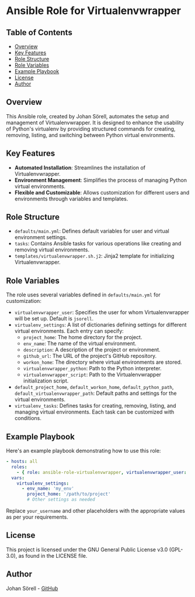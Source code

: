 # Ansible Role for Virtualenvwrapper

## Table of Contents
- [Overview](#overview)
- [Key Features](#key-features)
- [Role Structure](#role-structure)
- [Role Variables](#role-variables)
- [Example Playbook](#example-playbook)
- [License](#license)
- [Author](#author)

## Overview
This Ansible role, created by Johan Sörell, automates the setup and management of Virtualenvwrapper. It is designed to enhance the usability of Python's virtualenv by providing structured commands for creating, removing, listing, and switching between Python virtual environments.

## Key Features
- **Automated Installation**: Streamlines the installation of Virtualenvwrapper.
- **Environment Management**: Simplifies the process of managing Python virtual environments.
- **Flexible and Customizable**: Allows customization for different users and environments through variables and templates.

## Role Structure
- `defaults/main.yml`: Defines default variables for user and virtual environment settings.
- `tasks`: Contains Ansible tasks for various operations like creating and removing virtual environments.
- `templates/virtualenvwrapper.sh.j2`: Jinja2 template for initializing Virtualenvwrapper.

## Role Variables
The role uses several variables defined in `defaults/main.yml` for customization:

- `virtualenvwrapper_user`: Specifies the user for whom Virtualenvwrapper will be set up. Default is `jsorell`.
- `virtualenv_settings`: A list of dictionaries defining settings for different virtual environments. Each entry can specify:
  - `project_home`: The home directory for the project.
  - `env_name`: The name of the virtual environment.
  - `description`: A description of the project or environment.
  - `github_url`: The URL of the project's GitHub repository.
  - `workon_home`: The directory where virtual environments are stored.
  - `virtualenvwrapper_python`: Path to the Python interpreter.
  - `virtualenvwrapper_script`: Path to the Virtualenvwrapper initialization script.
- `default_project_home`, `default_workon_home`, `default_python_path`, `default_virtualenvwrapper_path`: Default paths and settings for the virtual environments.
- `virtualenv_tasks`: Defines tasks for creating, removing, listing, and managing virtual environments. Each task can be customized with conditions.

## Example Playbook
Here's an example playbook demonstrating how to use this role:

```yaml
- hosts: all
  roles:
    - { role: ansible-role-virtualenvwrapper, virtualenvwrapper_user: 'your_username' }
  vars:
    virtualenv_settings:
      - env_name: 'my_env'
        project_home: '/path/to/project'
        # Other settings as needed
```

Replace `your_username` and other placeholders with the appropriate values as per your requirements.

## License
This project is licensed under the GNU General Public License v3.0 (GPL-3.0), as found in the LICENSE file.

## Author
Johan Sörell - [GitHub](https://github.com/J-SirL/ansible-role-virtualenvwrapper)